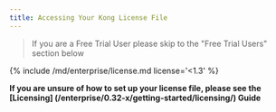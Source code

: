 ```yaml
---
title: Accessing Your Kong License File
---
```

> If you are a Free Trial User please skip to the "Free Trial Users" section below

{% include /md/enterprise/license.md license='<1.3' %}

**If you are unsure of how to set up your license file, please see the
[Licensing] (/enterprise/0.32-x/getting-started/licensing/) Guide**
